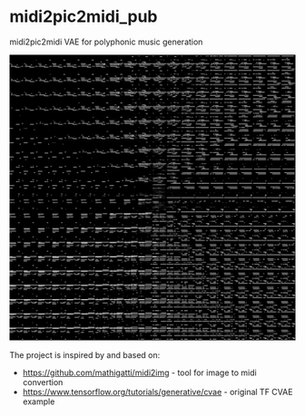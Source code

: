 # midi2pic2midi_pub
midi2pic2midi VAE for polyphonic music generation

![2D Latent Space](/latent_space.png)

The project is inspired by and based on:
* https://github.com/mathigatti/midi2img - tool for image to midi convertion
* https://www.tensorflow.org/tutorials/generative/cvae - original TF CVAE example

